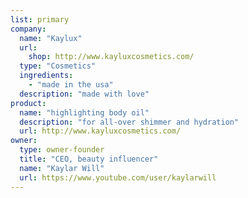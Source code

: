 ```yaml
---
list: primary
company:
  name: "Kaylux"
  url:
    shop: http://www.kayluxcosmetics.com/
  type: "Cosmetics"
  ingredients:
    - "made in the usa"
  description: "made with love"
product:
  name: "highlighting body oil"
  description: "for all-over shimmer and hydration"
  url: http://www.kayluxcosmetics.com/
owner:
  type: owner-founder
  title: "CEO, beauty influencer"
  name: "Kaylar Will"
  url: https://www.youtube.com/user/kaylarwill
---
```

